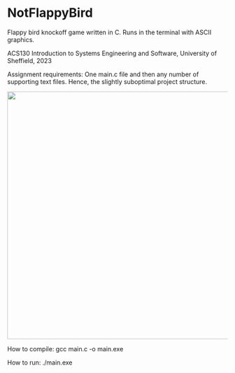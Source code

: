 # NotFlappyBird
Flappy bird knockoff game written in C. Runs in the terminal with ASCII graphics.

ACS130 Introduction to Systems Engineering and Software, University of Sheffield, 2023

Assignment requirements: One main.c file and then any number of supporting text files. Hence, the slightly suboptimal
project structure.

<center><img src="https://github.com/TomD53/NotFlappyBird/blob/main/demo.gif" width="566"></center>

How to compile:
    gcc main.c -o main.exe

How to run:
    ./main.exe